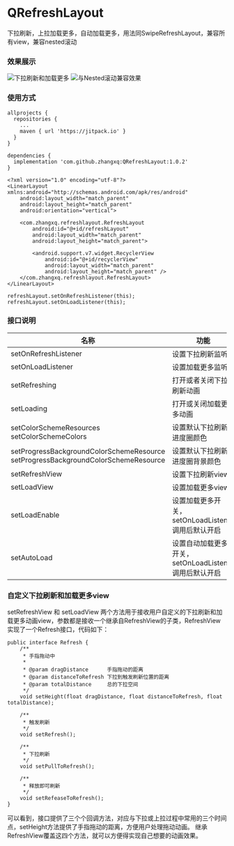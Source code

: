 # QRefreshLayout
下拉刷新，上拉加载更多，自动加载更多，用法同SwipeRefreshLayout，兼容所有view，兼容nested滚动
### 效果展示
![下拉刷新和加载更多](http://upload-images.jianshu.io/upload_images/6425806-82c42b4ac11b9ccf.gif?imageMogr2/auto-orient/strip)
![与Nested滚动兼容效果](http://upload-images.jianshu.io/upload_images/6425806-c7caf713a04bb54c.gif?imageMogr2/auto-orient/strip)

### 使用方式
```
allprojects {
  repositories {
    ...
    maven { url 'https://jitpack.io' }
  }
}
```
```
dependencies {
  implementation 'com.github.zhangxq:QRefreshLayout:1.0.2'
}
```
```
<?xml version="1.0" encoding="utf-8"?>
<LinearLayout xmlns:android="http://schemas.android.com/apk/res/android"
    android:layout_width="match_parent"
    android:layout_height="match_parent"
    android:orientation="vertical">

    <com.zhangxq.refreshlayout.RefreshLayout
        android:id="@+id/refreshLayout"
        android:layout_width="match_parent"
        android:layout_height="match_parent">

        <android.support.v7.widget.RecyclerView
            android:id="@+id/recyclerView"
            android:layout_width="match_parent"
            android:layout_height="match_parent" />
    </com.zhangxq.refreshlayout.RefreshLayout>
</LinearLayout>
```
```
refreshLayout.setOnRefreshListener(this);
refreshLayout.setOnLoadListener(this);
```
### 接口说明
|名称| 功能 |
|--|--|
| setOnRefreshListener | 设置下拉刷新监听 |
| setOnLoadListener | 设置加载更多监听|
| setRefreshing | 打开或者关闭下拉刷新动画 |
| setLoading | 打开或关闭加载更多动画 |
| setColorSchemeResources setColorSchemeColors | 设置默认下拉刷新进度圈颜色 |
| setProgressBackgroundColorSchemeResource setProgressBackgroundColorSchemeResource | 设置默认下拉刷新进度圈背景颜色 |
| setRefreshView | 设置下拉刷新view |
| setLoadView | 设置加载更多view |
| setLoadEnable | 设置加载更多开关， setOnLoadListener调用后默认开启 |
| setAutoLoad  |  设置自动加载更多开关，setOnLoadListener调用后默认开启 |
### 自定义下拉刷新和加载更多view
setRefreshView 和 setLoadView 两个方法用于接收用户自定义的下拉刷新和加载更多动画view，参数都是接收一个继承自RefreshView的子类，RefreshView实现了一个Refresh接口，代码如下：
```
public interface Refresh {
    /**
     * 手指拖动中
     *
     * @param dragDistance      手指拖动的距离
     * @param distanceToRefresh 下拉到触发刷新位置的距离
     * @param totalDistance     总的下拉空间
     */
    void setHeight(float dragDistance, float distanceToRefresh, float totalDistance);

    /**
     * 触发刷新
     */
    void setRefresh();

    /**
     * 下拉刷新
     */
    void setPullToRefresh();

    /**
     * 释放即可刷新
     */
    void setRefeaseToRefresh();
}
```
可以看到，接口提供了三个个回调方法，对应与下拉或上拉过程中常用的三个时间点，setHeight方法提供了手指拖动的距离，方便用户处理拖动动画。
继承RefreshView覆盖这四个方法，就可以方便得实现自己想要的动画效果。
